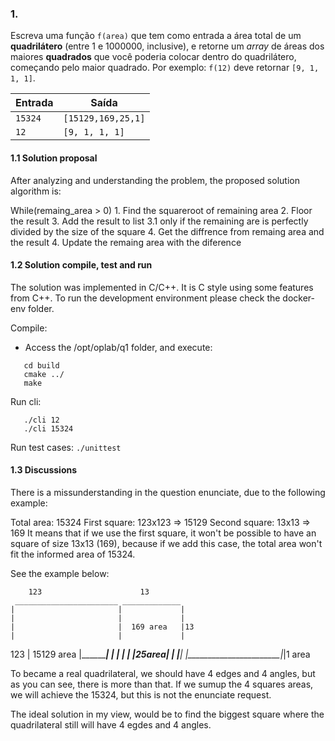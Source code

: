 ### 1.
Escreva uma função `f(area)` que tem como entrada a área total de um **quadrilátero** (entre 1 e 1000000, inclusive), e retorne um _array_ de áreas dos maiores **quadrados** que você poderia colocar dentro do quadrilátero, começando pelo maior quadrado.
Por exemplo: `f(12)` deve retornar `[9, 1, 1, 1]`.

|Entrada|Saída|
|--|--|
| `15324` | `[15129,169,25,1]` |
| `12` | `[9, 1, 1, 1]` |


#### 1.1 Solution proposal

After analyzing and understanding the problem, the proposed solution algorithm is:

While(remaing_area > 0)
    1. Find the squareroot of remaining area
    2. Floor the result
    3. Add the result to list
        3.1 only if the remaining are is perfectly divided by the size of the square
    4. Get the diffrence from remaing area and the result
    4. Update the remaing area with the diference


#### 1.2 Solution compile, test and run

The solution was implemented in C/C++. It is C style using some features from C++.
To run the development environment please check the docker-env folder.

Compile:
 - Access the /opt/oplab/q1 folder, and execute:
 ```mkdir build
    cd build
    cmake ../
    make
 ```

Run cli:
```Usage: ./cli TotalArea
   ./cli 12
   ./cli 15324
```

Run test cases:
 ```./unittest```


#### 1.3 Discussions

There is a missunderstanding in the question enunciate, due to the following example:

Total area: 15324
First square: 123x123 => 15129
Second square: 13x13 => 169
It means that if we use the first square, it won't be possible to have an square of size 13x13 (169), because if we add this case, the total area won't fit the informed area of 15324. 

See the example below:
<rawtext>

        123                      13
     _______________________ _____________
    |                       |             | 
    |                       |             |
    |                       |  169 area   |13
    |                       |             |
123 |       15129 area      |_____________|
    |                       |      |
    |                       |25area|
    |                       |______|
    |_______________________|_|1 area 
</rawtext>

To became a real quadrilateral, we should have 4 edges and 4 angles, but as you can see, there is more than that. If we sumup the 4 squares areas, we will achieve the 15324, but this is not the enunciate request.

The ideal solution in my view, would be to find the biggest square where the quadrilateral still will have 4 egdes and 4 angles.

